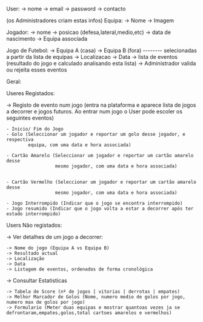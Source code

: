 User:
-> nome
-> email
-> password
-> contacto



(os Administradores criam estas infos)
Equipa:
-> Nome
-> Imagem

Jogador:
-> nome
-> posicao (defesa,lateral,medio,etc)
-> data de nascimento
-> Equipa associada

Jogo de Futebol:
-> Equipa A (casa)
-> Equipa B (fora)      -------- selecionadas a partir da lista de equipas
-> Localizacao
-> Data
-> lista de eventos (resultado do jogo e calculado analisando esta lista)
-> Administrador valida ou rejeita esses eventos


Geral:

Useres Registados:

-> Registo de evento num jogo
    (entra na plataforma e aparece lista de jogos a decorrer e jogos futuros. Ao entrar num jogo o User pode escoler os seguintes eventos)
    
    - Inicio/ Fim do Jogo
    - Golo (Seleccionar um jogador e reportar um golo desse jogador, e respectiva
            equipa, com uma data e hora associada)

    - Cartão Amarelo (Seleccionar um jogador e reportar um cartão amarelo desse
                      mesmo jogador, com uma data e hora associada)


    - Cartão Vermelho (Seleccionar um jogador e reportar um cartão amarelo desse
                      mesmo jogador, com uma data e hora associada)

    - Jogo Interrompido (Indicar que o jogo se encontra interrompido)
    - Jogo resumido (Indicar que o jogo volta a estar a decorrer após ter estado interrompido)


Users Não registados:

-> Ver detalhes de um jogo a decorrer:

    -> Nome do jogo (Equipa A vs Equipa B)
    -> Resultado actual
    -> Localização
    -> Data
    -> Listagem de eventos, ordenados de forma cronológica

-> Consultar Estatisticas

    -> Tabela de Score (nº de jogos | vitorias | derrotas | empates)
    -> Melhor Marcador de Golos (Nome, numero medio de golos por jogo, numero max de golos por jogo)
    -> Formulario (Meter duas equipas e mostrar quantoas vezes ja se defrontaram,empates,golos,total cartoes amarelos e vermelhos)